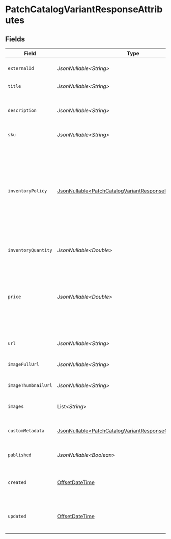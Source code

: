 # PatchCatalogVariantResponseAttributes


## Fields

| Field                                                                                                                                                                                                                                                                                                                                                             | Type                                                                                                                                                                                                                                                                                                                                                              | Required                                                                                                                                                                                                                                                                                                                                                          | Description                                                                                                                                                                                                                                                                                                                                                       | Example                                                                                                                                                                                                                                                                                                                                                           |
| ----------------------------------------------------------------------------------------------------------------------------------------------------------------------------------------------------------------------------------------------------------------------------------------------------------------------------------------------------------------- | ----------------------------------------------------------------------------------------------------------------------------------------------------------------------------------------------------------------------------------------------------------------------------------------------------------------------------------------------------------------- | ----------------------------------------------------------------------------------------------------------------------------------------------------------------------------------------------------------------------------------------------------------------------------------------------------------------------------------------------------------------- | ----------------------------------------------------------------------------------------------------------------------------------------------------------------------------------------------------------------------------------------------------------------------------------------------------------------------------------------------------------------- | ----------------------------------------------------------------------------------------------------------------------------------------------------------------------------------------------------------------------------------------------------------------------------------------------------------------------------------------------------------------- |
| `externalId`                                                                                                                                                                                                                                                                                                                                                      | *JsonNullable\<String>*                                                                                                                                                                                                                                                                                                                                           | :heavy_minus_sign:                                                                                                                                                                                                                                                                                                                                                | The ID of the catalog item variant in an external system.                                                                                                                                                                                                                                                                                                         | SAMPLE-DATA-ITEM-1-VARIANT-MEDIUM                                                                                                                                                                                                                                                                                                                                 |
| `title`                                                                                                                                                                                                                                                                                                                                                           | *JsonNullable\<String>*                                                                                                                                                                                                                                                                                                                                           | :heavy_minus_sign:                                                                                                                                                                                                                                                                                                                                                | The title of the catalog item variant.                                                                                                                                                                                                                                                                                                                            | Ocean Blue Shirt (Sample) Variant Medium                                                                                                                                                                                                                                                                                                                          |
| `description`                                                                                                                                                                                                                                                                                                                                                     | *JsonNullable\<String>*                                                                                                                                                                                                                                                                                                                                           | :heavy_minus_sign:                                                                                                                                                                                                                                                                                                                                                | A description of the catalog item variant.                                                                                                                                                                                                                                                                                                                        | Ocean blue cotton shirt with a narrow collar and buttons down the front and long sleeves. Comfortable fit and titled kaleidoscope patterns.                                                                                                                                                                                                                       |
| `sku`                                                                                                                                                                                                                                                                                                                                                             | *JsonNullable\<String>*                                                                                                                                                                                                                                                                                                                                           | :heavy_minus_sign:                                                                                                                                                                                                                                                                                                                                                | The SKU of the catalog item variant.                                                                                                                                                                                                                                                                                                                              | OBS-MD                                                                                                                                                                                                                                                                                                                                                            |
| `inventoryPolicy`                                                                                                                                                                                                                                                                                                                                                 | [JsonNullable\<PatchCatalogVariantResponseInventoryPolicy>](../../models/components/PatchCatalogVariantResponseInventoryPolicy.md)                                                                                                                                                                                                                                | :heavy_minus_sign:                                                                                                                                                                                                                                                                                                                                                | This field controls the visibility of this catalog item variant in product feeds/blocks. This field supports the following values:<br/>`1`: a product will not appear in dynamic product recommendation feeds and blocks if it is out of stock.<br/>`0` or `2`: a product can appear in dynamic product recommendation feeds and blocks regardless of inventory quantity. | 2                                                                                                                                                                                                                                                                                                                                                                 |
| `inventoryQuantity`                                                                                                                                                                                                                                                                                                                                               | *JsonNullable\<Double>*                                                                                                                                                                                                                                                                                                                                           | :heavy_minus_sign:                                                                                                                                                                                                                                                                                                                                                | The quantity of the catalog item variant currently in stock.                                                                                                                                                                                                                                                                                                      | 25                                                                                                                                                                                                                                                                                                                                                                |
| `price`                                                                                                                                                                                                                                                                                                                                                           | *JsonNullable\<Double>*                                                                                                                                                                                                                                                                                                                                           | :heavy_minus_sign:                                                                                                                                                                                                                                                                                                                                                | This field can be used to set the price on the catalog item variant, which is what gets displayed for the item variant when included in emails. For most price-update use cases, you will also want to update the `price` on any parent items using the [Update Catalog Item Endpoint](https://developers.klaviyo.com/en/reference/update_catalog_item).          | 42                                                                                                                                                                                                                                                                                                                                                                |
| `url`                                                                                                                                                                                                                                                                                                                                                             | *JsonNullable\<String>*                                                                                                                                                                                                                                                                                                                                           | :heavy_minus_sign:                                                                                                                                                                                                                                                                                                                                                | URL pointing to the location of the catalog item variant on your website.                                                                                                                                                                                                                                                                                         | https://via.placeholder.com/150                                                                                                                                                                                                                                                                                                                                   |
| `imageFullUrl`                                                                                                                                                                                                                                                                                                                                                    | *JsonNullable\<String>*                                                                                                                                                                                                                                                                                                                                           | :heavy_minus_sign:                                                                                                                                                                                                                                                                                                                                                | URL pointing to the location of a full image of the catalog item variant.                                                                                                                                                                                                                                                                                         | https://via.placeholder.com/300                                                                                                                                                                                                                                                                                                                                   |
| `imageThumbnailUrl`                                                                                                                                                                                                                                                                                                                                               | *JsonNullable\<String>*                                                                                                                                                                                                                                                                                                                                           | :heavy_minus_sign:                                                                                                                                                                                                                                                                                                                                                | URL pointing to the location of an image thumbnail of the catalog item variant.                                                                                                                                                                                                                                                                                   | https://via.placeholder.com/150                                                                                                                                                                                                                                                                                                                                   |
| `images`                                                                                                                                                                                                                                                                                                                                                          | List\<*String*>                                                                                                                                                                                                                                                                                                                                                   | :heavy_minus_sign:                                                                                                                                                                                                                                                                                                                                                | List of URLs pointing to the locations of images of the catalog item variant.                                                                                                                                                                                                                                                                                     | [<br/>"https://via.placeholder.com/150"<br/>]                                                                                                                                                                                                                                                                                                                     |
| `customMetadata`                                                                                                                                                                                                                                                                                                                                                  | [JsonNullable\<PatchCatalogVariantResponseCustomMetadata>](../../models/components/PatchCatalogVariantResponseCustomMetadata.md)                                                                                                                                                                                                                                  | :heavy_minus_sign:                                                                                                                                                                                                                                                                                                                                                | Flat JSON blob to provide custom metadata about the catalog item variant. May not exceed 100kb.                                                                                                                                                                                                                                                                   | {<br/>"Top Pick": true<br/>}                                                                                                                                                                                                                                                                                                                                      |
| `published`                                                                                                                                                                                                                                                                                                                                                       | *JsonNullable\<Boolean>*                                                                                                                                                                                                                                                                                                                                          | :heavy_minus_sign:                                                                                                                                                                                                                                                                                                                                                | Boolean value indicating whether the catalog item variant is published.                                                                                                                                                                                                                                                                                           | true                                                                                                                                                                                                                                                                                                                                                              |
| `created`                                                                                                                                                                                                                                                                                                                                                         | [OffsetDateTime](https://docs.oracle.com/javase/8/docs/api/java/time/OffsetDateTime.html)                                                                                                                                                                                                                                                                         | :heavy_minus_sign:                                                                                                                                                                                                                                                                                                                                                | Date and time when the catalog item  variant was created, in ISO 8601 format (YYYY-MM-DDTHH:MM:SS.mmmmmm).                                                                                                                                                                                                                                                        | 2022-11-08T00:00:00+00:00                                                                                                                                                                                                                                                                                                                                         |
| `updated`                                                                                                                                                                                                                                                                                                                                                         | [OffsetDateTime](https://docs.oracle.com/javase/8/docs/api/java/time/OffsetDateTime.html)                                                                                                                                                                                                                                                                         | :heavy_minus_sign:                                                                                                                                                                                                                                                                                                                                                | Date and time when the catalog item variant was last updated, in ISO 8601 format (YYYY-MM-DDTHH:MM:SS.mmmmmm).                                                                                                                                                                                                                                                    | 2022-11-08T00:00:00+00:00                                                                                                                                                                                                                                                                                                                                         |